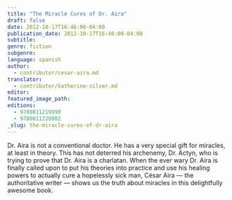 ```yaml
---
title: "The Miracle Cures of Dr. Aira"
draft: false
date: 2012-10-17T16:46:00-04:00
publication_date: 2012-10-17T16:46:00-04:00
subtitle:
genre: fiction
subgenre:
language: spanish
author:
  - contributor/cesar-aira.md
translator:
  - contributor/katherine-silver.md
editor:
featured_image_path:
editions:
  - 9780811219990
  - 9780811220002
_slug: the-miracle-cures-of-dr-aira
---
```


Dr. Aira is not a conventional doctor. He has a very special gift for miracles, at least in theory. This has not deterred his archenemy, Dr. Actyn, who is trying to prove that Dr. Aira is a charlatan. When the ever wary Dr. Aira is finally called upon to put his theories into practice and use his healing powers to actually cure a hopelessly sick man, César Aira — the authoritative writer — shows us the truth about miracles in this delightfully awesome book. 

